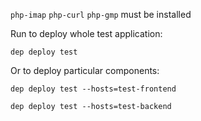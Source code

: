 `php-imap` `php-curl` `php-gmp` must be installed

Run to deploy whole test application:
```
dep deploy test
```
Or to deploy particular components:
```
dep deploy test --hosts=test-frontend
```
```
dep deploy test --hosts=test-backend
```
